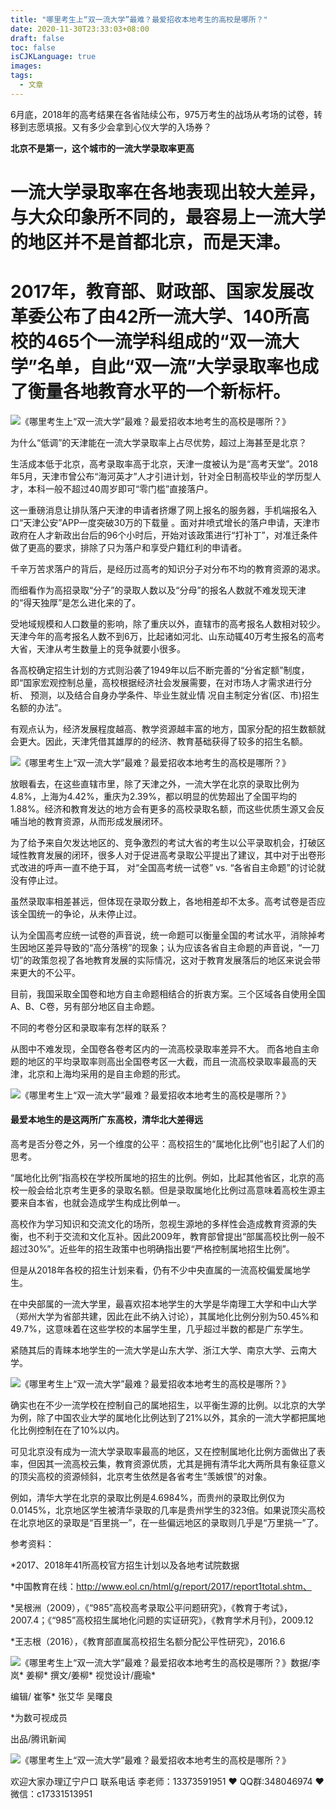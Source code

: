 ```yaml
---
title: "哪里考生上“双一流大学”最难？最爱招收本地考生的高校是哪所？"
date: 2020-11-30T23:33:03+08:00
draft: false
toc: false
isCJKLanguage: true
images:
tags: 
  - 文章
---
```




6月底，2018年的高考结果在各省陆续公布，975万考生的战场从考场的试卷，转移到志愿填报。又有多少会拿到心仪大学的入场券？

**北京不是第一，这个城市的一流大学录取率更高**

# 

# 一流大学录取率在各地表现出较大差异，与大众印象所不同的，最容易上一流大学的地区并不是首都北京，而是天津。

# 2017年，教育部、财政部、国家发展改革委公布了由42所一流大学、140所高校的465个一流学科组成的“双一流大学”名单，自此“双一流”大学录取率也成了衡量各地教育水平的一个新标杆。

![《哪里考生上“双一流大学”最难？最爱招收本地考生的高校是哪所？》](https://mmbiz.qpic.cn/mmbiz_jpg/HYpq6iceJNfv7y8VQic2ib2U5NRTBrPoRfNQooQ7Y2Nxdj7s32ZG84vA7LqY3uUcayBPTZB42ntvMZfvWeunMicrIg/640?wx_fmt=jpeg&tp=webp&wxfrom=5&wx_lazy=1)

为什么“低调”的天津能在一流大学录取率上占尽优势，超过上海甚至是北京？



生活成本低于北京，高考录取率高于北京，天津一度被认为是“高考天堂”。2018年5月，天津市曾公布“海河英才”人才引进计划，针对全日制高校毕业的学历型人才，本科一般不超过40周岁即可“零门槛”直接落户。

这一重磅消息让排队落户天津的申请者挤爆了网上报名的服务器，手机端报名入口“天津公安”APP一度突破30万的下载量 。面对井喷式增长的落户申请，天津市政府在人才新政出台后的96个小时后，开始对该政策进行“打补丁”，对准迁条件做了更高的要求，排除了只为落户和享受户籍红利的申请者。

千辛万苦求落户的背后，是经历过高考的知识分子对分布不均的教育资源的渴求。

而细看作为高招录取“分子”的录取人数以及“分母”的报名人数就不难发现天津的“得天独厚”是怎么进化来的了。

受地域规模和人口数量的影响，除了重庆以外，直辖市的高考报名人数相对较少。天津今年的高考报名人数不到6万，比起诸如河北、山东动辄40万考生报名的高考大省，天津从考生数量上的竞争就要小很多。

各高校确定招生计划的方式则沿袭了1949年以后不断完善的“分省定额”制度，即“国家宏观控制总量，高校根据经济社会发展需要，在对市场人才需求进行分析、 预测，以及结合自身办学条件、毕业生就业情 况自主制定分省(区、市)招生名额的办法”。

有观点认为，经济发展程度越高、教学资源越丰富的地方，国家分配的招生数额就会更大。因此，天津凭借其雄厚的的经济、教育基础获得了较多的招生名额。

![《哪里考生上“双一流大学”最难？最爱招收本地考生的高校是哪所？》](https://mmbiz.qpic.cn/mmbiz_jpg/HYpq6iceJNfv7y8VQic2ib2U5NRTBrPoRfNqCRjhuD5JcH47gRoJW8TrrLMbnbuW7QP3ic7mGd24ryDrfuedz45nFg/640?wx_fmt=jpeg&tp=webp&wxfrom=5&wx_lazy=1)

放眼看去，在这些直辖市里，除了天津之外，一流大学在北京的录取比例为4.8%，上海为4.42%，重庆为2.39%，都以明显的优势超出了全国平均的1.88%。经济和教育发达的地方会有更多的高校录取名额，而这些优质生源又会反哺当地的教育资源，从而形成发展闭环。

为了给予来自欠发达地区的、竞争激烈的考试大省的考生以公平录取机会，打破区域性教育发展的闭环，很多人对于促进高考录取公平提出了建议，其中对于出卷形式改进的呼声一直不绝于耳，  对“全国高考统一试卷” vs. “各省自主命题”的讨论就没有停止过。

虽然录取率相差甚远，但体现在录取分数上，各地相差却不太多。高考试卷是否应该全国统一的争论，从未停止过。

认为全国高考应统一试卷的声音说，统一命题可以衡量全国的考试水平，消除掉考生因地区差异导致的“高分落榜”的现象；认为应该各省自主命题的声音说，“一刀切”的政策忽视了各地教育发展的实际情况，这对于教育发展落后的地区来说会带来更大的不公平。

目前，我国采取全国卷和地方自主命题相结合的折衷方案。三个区域各自使用全国A、B、C卷，另有部分地区自主命题。

不同的考卷分区和录取率有怎样的联系？

从图中不难发现，全国卷各卷考区内的一流高校录取率差异不大。 而各地自主命题的地区的平均录取率则高出全国卷考区一大截，而且一流高校录取率最高的天津，北京和上海均采用的是自主命题的形式。

![《哪里考生上“双一流大学”最难？最爱招收本地考生的高校是哪所？》](https://mmbiz.qpic.cn/mmbiz_jpg/HYpq6iceJNfv7y8VQic2ib2U5NRTBrPoRfNvmzGsb9q8q3ecMJ4yz3ZuL8f0osQHI4GfQYPibEbvtfuM7jHCaMTCvg/640?wx_fmt=jpeg&tp=webp&wxfrom=5&wx_lazy=1)

#### **最爱本地生的是这两所广东高校，清华北大差得远**

高考是否分卷之外，另一个维度的公平：高校招生的“属地化比例”也引起了人们的思考。

“属地化比例”指高校在学校所属地的招生的比例。例如，比起其他省区，北京的高校一般会给北京考生更多的录取名额。但是录取属地化比例过高意味着高校生源主要来自本省，也就会造成学生构成比例单一。

高校作为学习知识和交流文化的场所，忽视生源地的多样性会造成教育资源的失衡，也不利于交流和文化互补。因此2009年，教育部曾提出“部属高校比例一般不超过30%”。近些年的招生政策中也明确指出要“严格控制属地招生比例”。

但是从2018年各校的招生计划来看，仍有不少中央直属的一流高校偏爱属地学生。

在中央部属的一流大学里，最喜欢招本地学生的大学是华南理工大学和中山大学（郑州大学为省部共建，因此在此不纳入讨论），其属地化比例分别为50.45%和49.7%，这意味着在这些学校的本届学生里，几乎超过半数的都是广东学生。

紧随其后的青睐本地学生的一流大学是山东大学、浙江大学、南京大学、云南大学。

![《哪里考生上“双一流大学”最难？最爱招收本地考生的高校是哪所？》](https://mmbiz.qpic.cn/mmbiz_jpg/HYpq6iceJNfv7y8VQic2ib2U5NRTBrPoRfNLLQreibcb0Avfg8436AAZc1A2k4uHOWCbaicQbQhTtCSoFSL3e1AkPKA/640?wx_fmt=jpeg&tp=webp&wxfrom=5&wx_lazy=1)

确实也在不少一流学校在控制自己的属地招生，以平衡生源的比例。以北京的大学为例，除了中国农业大学的属地化比例达到了21%以外，其余的一流大学都把属地化比例控制在在了10%以内。

可见北京没有成为一流大学录取率最高的地区，又在控制属地化比例方面做出了表率，但因其一流高校云集，教育资源优质，尤其是拥有清华北大两所具有象征意义的顶尖高校的资源倾斜，北京考生依然是各省考生“羡嫉恨”的对象。

例如，清华大学在北京的录取比例是4.6984%，而贵州的录取比例仅为0.0145%，北京地区学生被清华录取的几率是贵州学生的323倍。如果说顶尖高校在北京地区的录取是“百里挑一”，在一些偏远地区的录取则几乎是“万里挑一”了。

参考资料：

*2017、2018年41所高校官方招生计划以及各地考试院数据

*中国教育在线：http://www.eol.cn/html/g/report/2017/report1total.shtm、

*吴根洲（2009），《“985”高校高考录取公平问题研究》，《教育于考试》，2007.4；《“985”高校招生属地化问题的实证研究》，《教育学术月刊》，2009.12

*王志根（2016），《教育部直属高校招生名额分配公平性研究》，2016.6

![《哪里考生上“双一流大学”最难？最爱招收本地考生的高校是哪所？》](https://mmbiz.qpic.cn/mmbiz_png/HYpq6iceJNfthCic510knkCfySiaKUOdStTdFUuiaetibNNPsxf8hibeOP7GDMAOfI9ics4aU5bXmKic6G7fzScTB66OlQ/640?wx_fmt=png&tp=webp&wxfrom=5&wx_lazy=1)数据/李岚* 姜柳* 撰文/姜柳*  视觉设计/鹿瑜*

编辑/ 崔筝* 张艾华 吴曙良

*为数可视成员

出品/腾讯新闻

![《哪里考生上“双一流大学”最难？最爱招收本地考生的高校是哪所？》](https://mmbiz.qpic.cn/mmbiz_png/HYpq6iceJNfspvW4E5FfhH57AzddVUUa1XHQMzRVnrgrUkrLawyoxUdwzxlY54Vib61KxiaoPzbXBtAKXhqNJia0bg/640?wx_fmt=png&tp=webp&wxfrom=5&wx_lazy=1)



欢迎大家办理辽宁户口 联系电话 李老师：13373591951 ❤️ QQ群:348046974 ❤️ 微信：c17331513951 

